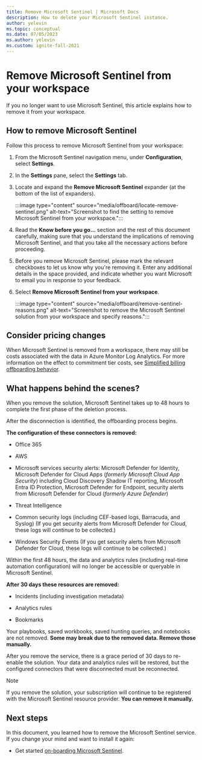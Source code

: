 ```yaml
---
title: Remove Microsoft Sentinel | Microsoft Docs
description: How to delete your Microsoft Sentinel instance.
author: yelevin
ms.topic: conceptual
ms.date: 07/05/2023
ms.author: yelevin
ms.custom: ignite-fall-2021
---
```


# Remove Microsoft Sentinel from your workspace

If you no longer want to use Microsoft Sentinel, this article explains how to remove it from your workspace.

## How to remove Microsoft Sentinel

Follow this process to remove Microsoft Sentinel from your workspace:

1. From the Microsoft Sentinel navigation menu, under **Configuration**, select **Settings**.

1. In the **Settings** pane, select the **Settings** tab.

1. Locate and expand the **Remove Microsoft Sentinel** expander (at the bottom of the list of expanders).

    :::image type="content" source="media/offboard/locate-remove-sentinel.png" alt-text="Screenshot to find the setting to remove Microsoft Sentinel from your workspace.":::

1. Read the **Know before you go...** section and the rest of this document carefully, making sure that you understand the implications of removing Microsoft Sentinel, and that you take all the necessary actions before proceeding.

1. Before you remove Microsoft Sentinel, please mark the relevant checkboxes to let us know why you're removing it. Enter any additional details in the space provided, and indicate whether you want Microsoft to email you in response to your feedback.

1. Select **Remove Microsoft Sentinel from your workspace**.
    
    :::image type="content" source="media/offboard/remove-sentinel-reasons.png" alt-text="Screenshot to remove the Microsoft Sentinel solution from your workspace and specify reasons.":::

## Consider pricing changes
When Microsoft Sentinel is removed from a workspace, there may still be costs associated with the data in Azure Monitor Log Analytics. For more information on the effect to commitment tier costs, see [Simplified billing offboarding behavior](enroll-simplified-pricing-tier.md#offboarding-behavior).

## What happens behind the scenes?

When you remove the solution, Microsoft Sentinel takes up to 48 hours to complete the first phase of the deletion process.

After the disconnection is identified, the offboarding process begins.

**The configuration of these connectors is removed:**
-   Office 365

-   AWS

-   Microsoft services security alerts: Microsoft Defender for Identity, Microsoft Defender for Cloud Apps (*formerly Microsoft Cloud App Security*) including Cloud Discovery Shadow IT reporting, Microsoft Entra ID Protection, Microsoft Defender for Endpoint, security alerts from Microsoft Defender for Cloud (*formerly Azure Defender*)

-   Threat Intelligence

-   Common security logs (including CEF-based logs, Barracuda, and Syslog) (If you get security alerts from Microsoft Defender for Cloud, these logs will continue to be collected.)

-   Windows Security Events (If you get security alerts from Microsoft Defender for Cloud, these logs will continue to be collected.)

Within the first 48 hours, the data and analytics rules (including real-time automation configuration) will no longer be accessible or queryable in Microsoft Sentinel.

**After 30 days these resources are removed:**

-   Incidents (including investigation metadata)

-   Analytics rules

-   Bookmarks

Your playbooks, saved workbooks, saved hunting queries, and notebooks are not removed. **Some may break due to the removed data. Remove those manually.**

After you remove the service, there is a grace period of 30 days to re-enable the solution. Your data and analytics rules will be restored, but the configured connectors that were disconnected must be reconnected.

> [!NOTE]
> If you remove the solution, your subscription will continue to be registered with the Microsoft Sentinel resource provider. **You can remove it manually.**


## Next steps
In this document, you learned how to remove the Microsoft Sentinel service. If you change your mind and want to install it again:
- Get started [on-boarding Microsoft Sentinel](quickstart-onboard.md).
